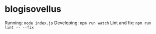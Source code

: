 # blogisovellus

Running: `node index.js`
Developing: `npm run watch`
Lint and fix: `npm run lint -- --fix`

